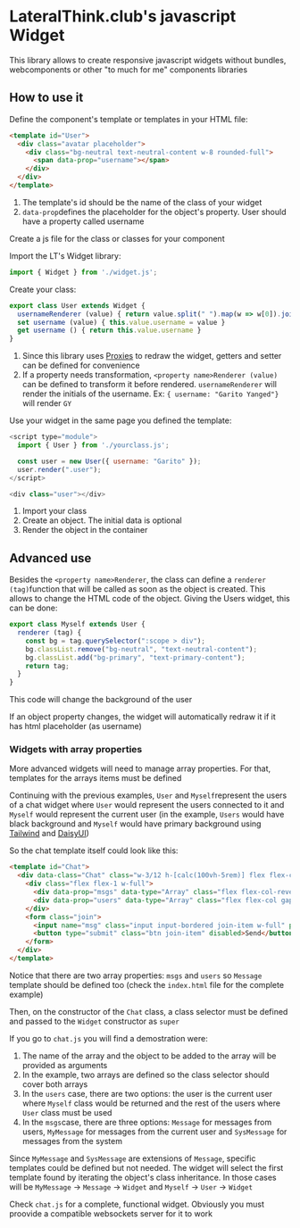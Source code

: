 # LateralThink.club's javascript Widget

This library allows to create responsive javascript widgets without bundles, webcomponents or other "to much for me" components libraries

## How to use it
Define the component's template or templates in your HTML file:
```html
<template id="User">
  <div class="avatar placeholder">
    <div class="bg-neutral text-neutral-content w-8 rounded-full">
      <span data-prop="username"></span>
    </div>
  </div>
</template>
```
1. The template's id should be the name of the class of your widget
2. ```data-prop```defines the placeholder for the object's property. User should have a property called username


Create a js file for the class or classes for your component

Import the LT's Widget library:
```javascript
import { Widget } from './widget.js';
```
Create your class:
```javascript
export class User extends Widget {
  usernameRenderer (value) { return value.split(" ").map(w => w[0]).join("") }
  set username (value) { this.value.username = value }
  get username () { return this.value.username }
}
```
1. Since this library uses [Proxies](https://developer.mozilla.org/es/docs/Web/JavaScript/Reference/Global_Objects/Proxy) to redraw the widget, getters and setter can be defined for convenience
2. If a property needs transformation, ```<property name>Renderer (value)``` can be defined to transform it before rendered. ```usernameRenderer``` will render the initials of the username. Ex: ```{ username: "Garito Yanged"}``` will render ```GY```

Use your widget in the same page you defined the template:
```javascript
<script type="module">
  import { User } from './yourclass.js';

  const user = new User({ username: "Garito" });
  user.render(".user");
</script>

<div class="user"></div>
```
1. Import your class
2. Create an object. The initial data is optional
3. Render the object in the container

## Advanced use
Besides the ```<property name>Renderer```, the class can define a ```renderer (tag)```function that will be called as soon as the object is created. This allows to change the HTML code of the object. Giving the Users widget, this can be done:
```javascript
export class Myself extends User {
  renderer (tag) {
    const bg = tag.querySelector(":scope > div");
    bg.classList.remove("bg-neutral", "text-neutral-content");
    bg.classList.add("bg-primary", "text-primary-content");
    return tag;
  }
}
```
This code will change the background of the user

If an object property changes, the widget will automatically redraw it if it has html placeholder (as username)

### Widgets with array properties
More advanced widgets will need to manage array properties. For that, templates for the arrays items must be defined

Continuing with the previous examples, ```User``` and ```Myself```represent the users of a chat widget where ```User``` would represent the users connected to it and ```Myself``` would represent the current user (in the example, ```Users``` would have black background and ```Myself``` would have primary background using [Tailwind](https://tailwindcss.com/) and [DaisyUI](https://daisyui.com/))

So the chat template itself could look like this:
```html
<template id="Chat">
  <div data-class="Chat" class="w-3/12 h-[calc(100vh-5rem)] flex flex-col gap-2">
    <div class="flex flex-1 w-full">
      <div data-prop="msgs" data-type="Array" class="flex flex-col-reverse flex-0 px-2 w-full h-full overflow-y-auto"></div>
      <div data-prop="users" data-type="Array" class="flex flex-col gap-2 flex-1 px-2 w-full h-full"></div>
    </div>
    <form class="join">
      <input name="msg" class="input input-bordered join-item w-full" placeholder="Type your message" disabled />
      <button type="submit" class="btn join-item" disabled>Send</button>
    </form>
  </div>
</template>
```
Notice that there are two array properties: ```msgs``` and ```users``` so ```Message``` template should be defined too (check the ```index.html``` file for the complete example)

Then, on the constructor of the ```Chat``` class, a class selector must be defined and passed to the ```Widget``` constructor as ```super```

If you go to ```chat.js``` you will find a demostration were:
1. The name of the array and the object to be added to the array will be provided as arguments
2. In the example, two arrays are defined so the class selector should cover both arrays
3. In the ```users``` case, there are two options: the user is the current user where ```Myself``` class would be returned and the rest of the users where ```User``` class must be used
4. In the ```msgs```case, there are three options: ```Message``` for messages from users, ```MyMessage``` for messages from the current user and ```SysMessage``` for messages from the system

Since ```MyMessage``` and ```SysMessage``` are extensions of ```Message```, specific templates could be defined but not needed. The widget will select the first template found by iterating the object's class inheritance. In those cases will be ```MyMessage``` -> ```Message``` -> ```Widget``` and ```Myself``` -> ```User``` -> ```Widget```

Check ```chat.js``` for a complete, functional widget. Obviously you must proovide a compatible websockets server for it to work